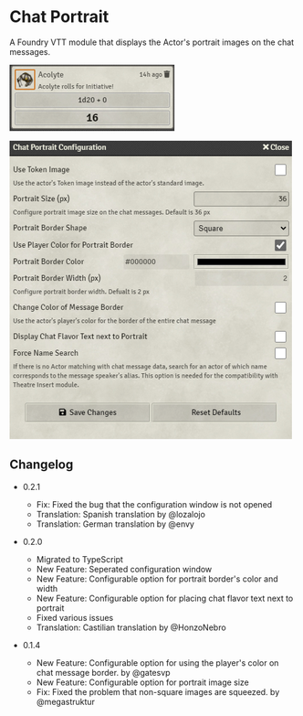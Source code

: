 # Chat Portrait

A Foundry VTT module that displays the Actor's portrait images on the chat messages.

![Settings](image01.png)

![Preview](image02.png)

## Changelog

- 0.2.1
    - Fix: Fixed the bug that the configuration window is not opened
    - Translation: Spanish translation by @lozalojo
    - Translation: German translation by @envy

- 0.2.0
    - Migrated to TypeScript
    - New Feature: Seperated configuration window
    - New Feature: Configurable option for portrait border's color and width
    - New Feature: Configurable option for placing chat flavor text next to portrait
    - Fixed various issues
    - Translation: Castilian translation by @HonzoNebro

- 0.1.4
    - New Feature: Configurable option for using the player's color on chat message border. by @gatesvp
    - New Feature: Configurable option for portrait image size
    - Fix: Fixed the problem that non-square images are squeezed. by @megastruktur
